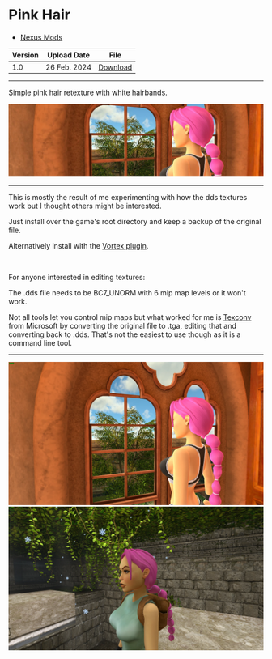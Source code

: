 # Pink Hair

- [Nexus Mods](https://www.nexusmods.com/tombraidertrilogyremastered/mods/185)

| Version | Upload Date  | File |
|---------|--------------|------|
| 1.0     | 26 Feb. 2024 | [Download](https://github.com/Starlight-Skull/game-mods/raw/refs/heads/main/Tomb%20Raider%20I-III%20Remastered/Pink%20Hair/Archive/Pink%20Hair.zip) |

---

Simple pink hair retexture with white hairbands.

![banner](./Images/banner.webp)

---

This is mostly the result of me experimenting with how the dds textures work but I thought others might be interested.

Just install over the game's root directory and keep a backup of the original file.

Alternatively install with the [Vortex plugin](https://www.nexusmods.com/site/mods/796).

</br>

For anyone interested in editing textures:

The .dds file needs to be BC7_UNORM with 6 mip map levels or it won't work.

Not all tools let you control mip maps but what worked for me is [Texconv](https://github.com/Microsoft/DirectXTex/wiki/Texconv) from Microsoft by converting the original file to .tga, editing that and converting back to .dds. That's not the easiest to use though as it is a command line tool.

---

![img-1](./Images/img-1.webp)
![img-2](./Images/img-2.webp)
